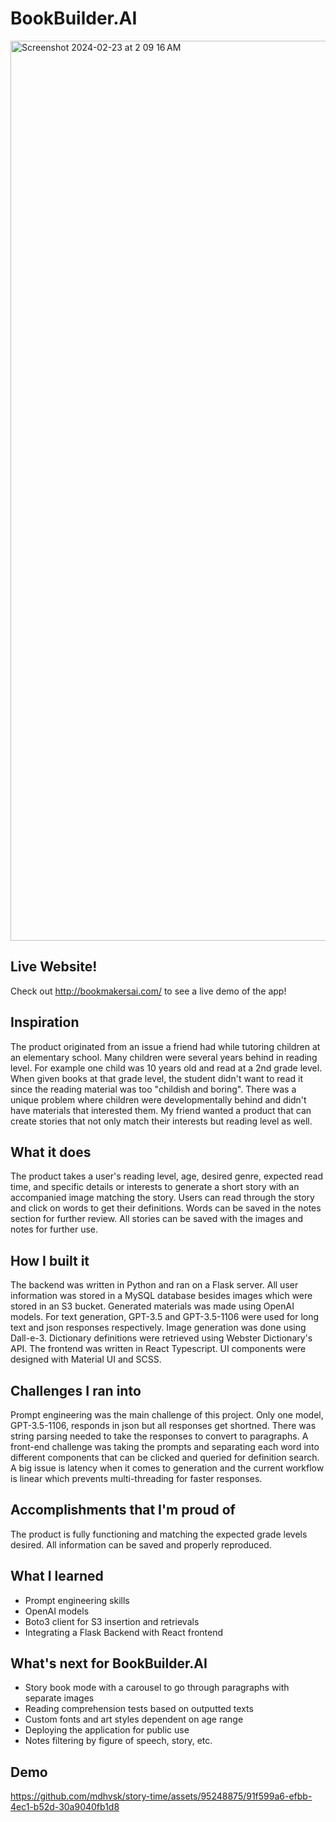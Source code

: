 # BookBuilder.AI

<img width="1440" alt="Screenshot 2024-02-23 at 2 09 16 AM" src="https://github.com/mdhvsk/story-time/assets/95248875/e771ddef-13b5-466d-a6cf-68fcbebc878b">

## Live Website!
Check out http://bookmakersai.com/ to see a live demo of the app!
## Inspiration
The product originated from an issue a friend had while tutoring children at an elementary school. Many children were several years behind in reading level. For example one child was 10 years old and read at a 2nd grade level. When given books at that grade level, the student didn't want to read it since the reading material was too "childish and boring". There was a unique problem where children were developmentally behind and didn't have materials that interested them. My friend wanted a product that can create stories that not only match their interests but reading level as well.

## What it does
The product takes a user's reading level, age, desired genre, expected read time, and specific details or interests to generate a short story with an accompanied image matching the story. Users can read through the story and click on words to get their definitions. Words can be saved in the notes section for further review. All stories can be saved with the images and notes for further use. 

## How I built it
The backend was written in Python and ran on a Flask server. All user information was stored in a MySQL database besides images which were stored in an S3 bucket. Generated materials was made using OpenAI models. For text generation, GPT-3.5 and GPT-3.5-1106 were used for long text and json responses respectively. Image generation was done using Dall-e-3. Dictionary definitions were retrieved using Webster Dictionary's API. The frontend was written in React Typescript. UI components were designed with Material UI and SCSS.

## Challenges I ran into
Prompt engineering was the main challenge of this project. Only one model, GPT-3.5-1106, responds in json but all responses get shortned. There was string parsing needed to take the responses to convert to paragraphs. A front-end challenge was taking the prompts and separating each word into different components that can be clicked and queried for definition search. A big issue is latency when it comes to generation and the current workflow is linear which prevents multi-threading for faster responses. 

## Accomplishments that I'm proud of
The product is fully functioning and matching the expected grade levels desired. All information can be saved and properly reproduced. 

## What I learned
- Prompt engineering skills
- OpenAI models
- Boto3 client for S3 insertion and retrievals
- Integrating a Flask Backend with React frontend

## What's next for BookBuilder.AI
- Story book mode with a carousel to go through paragraphs with separate images
- Reading comprehension tests based on outputted texts
- Custom fonts and art styles dependent on age range
- Deploying the application for public use
- Notes filtering by figure of speech, story, etc.


## Demo

https://github.com/mdhvsk/story-time/assets/95248875/91f599a6-efbb-4ec1-b52d-30a9040fb1d8





